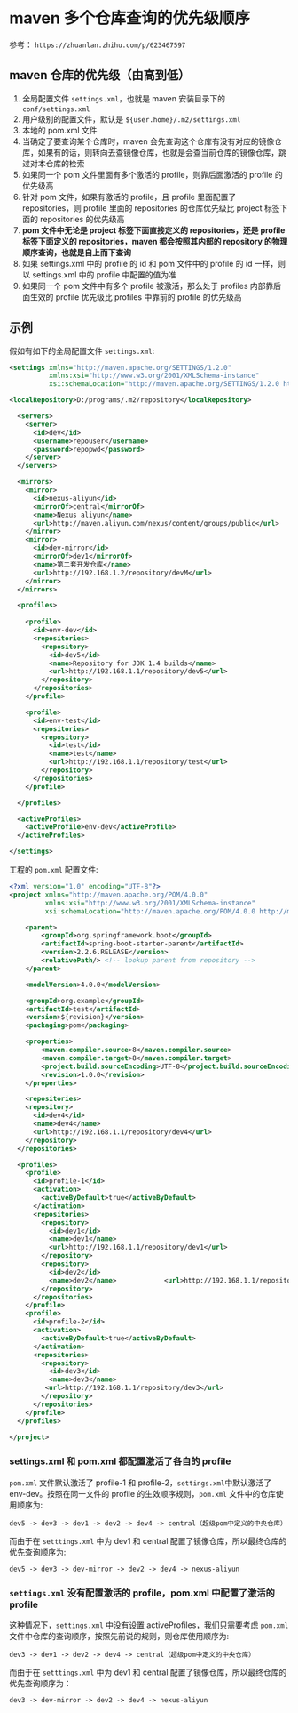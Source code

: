 # maven 多个仓库查询的优先级顺序

参考： ```https://zhuanlan.zhihu.com/p/623467597```

## maven 仓库的优先级（由高到低）

1. 全局配置文件 ```settings.xml```，也就是 maven 安装目录下的 ```conf/settings.xml```
2. 用户级别的配置文件，默认是 ```${user.home}/.m2/settings.xml```
3. 本地的 pom.xml 文件
4. 当确定了要查询某个仓库时，maven 会先查询这个仓库有没有对应的镜像仓库，如果有的话，则转向去查镜像仓库，也就是会查当前仓库的镜像仓库，跳过对本仓库的检索
5. 如果同一个 pom 文件里面有多个激活的 profile，则靠后面激活的 profile 的优先级高
6. 针对 pom 文件，如果有激活的 profile，且 profile 里面配置了 repositories，则 profile 里面的 repositories 的仓库优先级比 project 标签下面的 repositories 的优先级高
7. **pom 文件中无论是 project 标签下面直接定义的 repositories，还是 profile 标签下面定义的 repositories，maven 都会按照其内部的 repository 的物理顺序查询，也就是自上而下查询**
8. 如果 settings.xml 中的 profile 的 id 和 pom 文件中的 profile 的 id 一样，则以 settings.xml 中的 profile 中配置的值为准
9. 如果同一个 pom 文件中有多个 profile 被激活，那么处于 profiles 内部靠后面生效的 profile 优先级比 profiles 中靠前的 profile 的优先级高

## 示例

假如有如下的全局配置文件 ```settings.xml```:

```xml
<settings xmlns="http://maven.apache.org/SETTINGS/1.2.0"
          xmlns:xsi="http://www.w3.org/2001/XMLSchema-instance"
          xsi:schemaLocation="http://maven.apache.org/SETTINGS/1.2.0 http://maven.apache.org/xsd/settings-1.2.0.xsd">

<localRepository>D:/programs/.m2/repository</localRepository>

  <servers>
    <server>
      <id>dev</id>
      <username>repouser</username>
      <password>repopwd</password>
    </server>
  </servers>

  <mirrors>
    <mirror>
      <id>nexus-aliyun</id>
      <mirrorOf>central</mirrorOf>
      <name>Nexus aliyun</name>
      <url>http://maven.aliyun.com/nexus/content/groups/public</url>
    </mirror> 
    <mirror>
      <id>dev-mirror</id>
      <mirrorOf>dev1</mirrorOf>
      <name>第二套开发仓库</name>
      <url>http://192.168.1.2/repository/devM</url>
    </mirror> 
  </mirrors>

  <profiles>
    
    <profile>
      <id>env-dev</id>
      <repositories>
        <repository>
          <id>dev5</id>
          <name>Repository for JDK 1.4 builds</name>
          <url>http://192.168.1.1/repository/dev5</url>
        </repository>
      </repositories>
    </profile>

    <profile>
      <id>env-test</id>
      <repositories>
        <repository>
          <id>test</id>
          <name>test</name>
          <url>http://192.168.1.1/repository/test</url>
        </repository>
      </repositories>
    </profile>

  </profiles>

  <activeProfiles>
    <activeProfile>env-dev</activeProfile>
  </activeProfiles>

</settings>
```

工程的 ```pom.xml``` 配置文件:

```xml
<?xml version="1.0" encoding="UTF-8"?>
<project xmlns="http://maven.apache.org/POM/4.0.0"
         xmlns:xsi="http://www.w3.org/2001/XMLSchema-instance"
         xsi:schemaLocation="http://maven.apache.org/POM/4.0.0 http://maven.apache.org/xsd/maven-4.0.0.xsd">

    <parent>
        <groupId>org.springframework.boot</groupId>
        <artifactId>spring-boot-starter-parent</artifactId>
        <version>2.2.6.RELEASE</version>
        <relativePath/> <!-- lookup parent from repository -->
    </parent>

    <modelVersion>4.0.0</modelVersion>

    <groupId>org.example</groupId>
    <artifactId>test</artifactId>
    <version>${revision}</version>
    <packaging>pom</packaging>

    <properties>
        <maven.compiler.source>8</maven.compiler.source>
        <maven.compiler.target>8</maven.compiler.target>
        <project.build.sourceEncoding>UTF-8</project.build.sourceEncoding>
        <revision>1.0.0</revision>
    </properties>

    <repositories>
    <repository>
      <id>dev4</id>
      <name>dev4</name>
      <url>http://192.168.1.1/repository/dev4</url>
    </repository>
  </repositories>

  <profiles>
    <profile>
      <id>profile-1</id>
      <activation>
        <activeByDefault>true</activeByDefault>
      </activation>
      <repositories>
        <repository>
          <id>dev1</id>
          <name>dev1</name>
          <url>http://192.168.1.1/repository/dev1</url>
        </repository>
        <repository>
          <id>dev2</id>
          <name>dev2</name>            <url>http://192.168.1.1/repository/dev2</url>
        </repository>
      </repositories>
    </profile>
    <profile>
      <id>profile-2</id>
      <activation>
        <activeByDefault>true</activeByDefault>
      </activation>
      <repositories>
        <repository>
          <id>dev3</id>
          <name>dev3</name>
         <url>http://192.168.1.1/repository/dev3</url>
        </repository>
      </repositories>
    </profile>
  </profiles>

</project>
```

### settings.xml 和 pom.xml 都配置激活了各自的 profile

```pom.xml``` 文件默认激活了 profile-1 和 profile-2，```settings.xml```中默认激活了 env-dev。按照在同一文件的 profile 的生效顺序规则，```pom.xml``` 文件中的仓库使用顺序为:

```dev5 -> dev3 -> dev1 -> dev2 -> dev4 -> central（超级pom中定义的中央仓库）```

而由于在 ```setttings.xml``` 中为 dev1 和 central 配置了镜像仓库，所以最终仓库的优先查询顺序为:

```dev5 -> dev3 -> dev-mirror -> dev2 -> dev4 -> nexus-aliyun```

### ```settings.xml``` 没有配置激活的 profile，pom.xml 中配置了激活的 profile

这种情况下，```settings.xml``` 中没有设置 activeProfiles，我们只需要考虑 ```pom.xml``` 文件中仓库的查询顺序，按照先前说的规则，则仓库使用顺序为:

```dev3 -> dev1 -> dev2 -> dev4 -> central（超级pom中定义的中央仓库）```

而由于在 ```setttings.xml``` 中为 dev1 和 central 配置了镜像仓库，所以最终仓库的优先查询顺序为：

```dev3 -> dev-mirror -> dev2 -> dev4 -> nexus-aliyun```
